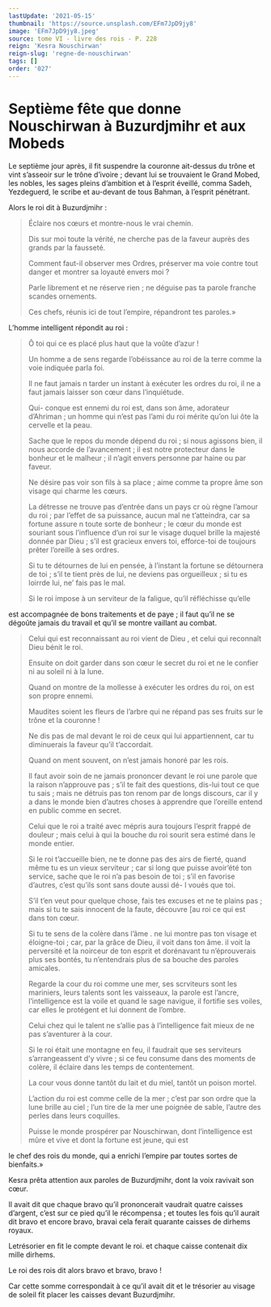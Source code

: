 ```yaml
---
lastUpdate: '2021-05-15'
thumbnail: 'https://source.unsplash.com/EFm7JpD9jy8'
image: 'EFm7JpD9jy8.jpeg'
source: tome VI - livre des rois - P. 228
reign: 'Kesra Nouschirwan'
reign-slug: 'regne-de-nouschirwan'
tags: []
order: '027'
---
```


# Septième fête que donne Nouschirwan à Buzurdjmihr et aux Mobeds

Le septième jour après, il fit suspendre la couronne ait-dessus du trône et vint s’asseoir sur le trône d’ivoire ; devant lui se trouvaient le Grand Mobed, les nobles, les sages pleins d’ambition et à l’esprit éveillé, comma Sadeh, Yezdeguerd, le scribe et au-devant de tous Bahman, à l’esprit pénétrant.

Alors le roi dit à Buzurdjmihr :

> Éclaire nos cœurs et montre-nous le vrai chemin.
>
> Dis sur moi toute la vérité, ne cherche pas de la faveur auprès des grands par la fausseté.
>
> Comment faut-il observer mes Ordres, préserver ma voie contre tout danger et montrer sa loyauté envers moi ?
>
> Parle librement et ne réserve rien ; ne déguise pas ta parole franche scandes ornements.
>
> Ces chefs, réunis ici de tout l’empire, répandront tes paroles.»

L’homme intelligent répondit au roi :

> Ô toi qui ce es placé plus haut que la voûte d’azur !
>
> Un homme a de sens regarde l’obéissance au roi de la terre comme la voie indiquée parla foi.
>
> Il ne faut jamais n tarder un instant à exécuter les ordres du roi, il ne a faut jamais laisser son cœur dans l’inquiétude.
>
> Qui- conque est ennemi du roi est, dans son âme, adorateur d’Ahriman ; un homme qui n’est pas l’ami du roi mérite qu’on lui ôte la cervelle et la peau.
>
> Sache que le repos du monde dépend du roi ; si nous agissons bien, il nous accorde de l’avancement ; il est notre protecteur dans le bonheur et le malheur ; il n’agit envers personne par haine ou par faveur.
>
> Ne désire pas voir son fils à sa place ; aime comme ta propre âme son visage qui charme les cœurs.
>
> La détresse ne trouve pas d’entrée dans un pays cr où règne l’amour du roi ; par l’effet de sa puissance, aucun mal ne t’atteindra, car sa fortune assure n toute sorte de bonheur ; le cœur du monde est souriant sous l’influence d’un roi sur le visage duquel brille la majesté donnée par Dieu ; s’il est gracieux envers toi, efforce-toi de toujours prêter l’oreille à ses ordres.
>
> Si tu te détournes de lui en pensée, à l’instant la fortune se détournera de toi ; s’il te tient près de lui, ne deviens pas orgueilleux ; si tu es loirrde lui, ne’ fais pas le mal.
>
> Si le roi impose à un serviteur de la faligue, qu’il réfléchisse qu’elle
>
> 
est accompagnée de bons traitements et de paye ; il faut qu’il ne se dégoûte jamais du travail et qu’il se montre vaillant au combat.
>
> Celui qui est reconnaissant au roi vient de Dieu , et celui qui reconnaît Dieu bénit le roi.
>
> Ensuite on doit garder dans son cœur le secret du roi et ne le confier ni au soleil ni à la lune.
>
> Quand on montre de la mollesse à exécuter les ordres du roi, on est son propre ennemi.
>
> Maudites soient les fleurs de l’arbre qui ne répand pas ses fruits sur le trône et la couronne !
>
> Ne dis pas de mal devant le roi de ceux qui lui appartiennent, car tu diminuerais la faveur qu’il t’accordait.
>
> Quand on ment souvent, on n’est jamais honoré par les rois.
>
> Il faut avoir soin de ne jamais prononcer devant le roi une parole que la raison n’approuve pas ; s’il te fait des questions, dis-lui tout ce que tu sais ; mais ne détruis pas ton renom par de longs discours, car il y a dans le monde bien d’autres choses à apprendre que l’oreille entend en public comme en secret.
>
> Celui que le roi a traité avec mépris aura toujours l’esprit frappé de douleur ; mais celui à qui la bouche du roi sourit sera estimé dans le monde entier.
>
> Si le roi t’accueille bien, ne te donne pas des airs de fierté, quand même tu es un vieux serviteur ; car si long que puisse avoir’été ton service, sache que le roi n’a pas besoin de toi ; s’il en favorise d’autres, c’est qu’ils sont sans doute aussi dé- l voués que toi.
>
> S’il t’en veut pour quelque chose, fais tes excuses et ne te plains pas ; mais si tu te sais innocent de la faute, découvre [au roi ce qui est dans ton cœur.
>
> Si tu te sens de la colère dans l’âme .
ne lui montre pas ton visage et éloigne-toi ; car, par la grâce de Dieu, il voit dans ton âme. il voit la perversité et la noirceur de ton esprit et dorénavant tu n’éprouverais plus ses bontés, tu n’entendrais plus de sa bouche des paroles amicales.
>
> Regarde la cour du roi comme une mer, ses scrviteurs sont les mariniers, leurs talents sont les vaisseaux, la parole est l’ancre, l’intelligence est la voile et quand le sage navigue, il fortifie ses voiles, car elles le protégent et lui donnent de l’ombre.
>
> Celui chez qui le talent ne s’allie pas à l’intelligence fait mieux de ne pas s’aventurer à la cour.
>
> Si le roi était une montagne en feu, il faudrait que ses serviteurs s’arrangeassent d’y vivre ; si ce feu consume dans des moments de colère, il éclaire dans les temps de contentement.
>
> La cour vous donne tantôt du lait et du miel, tantôt un poison mortel.
>
> L’action du roi est comme celle de la mer ; c’est par son ordre que la lune brille au ciel ; l’un tire de la mer une poignée de sable, l’autre des perles dans leurs coquilles.
>
> Puisse le monde prospérer par Nouschirwan, dont l’intelligence est mûre et vive et dont la fortune est jeune, qui est
>
> 
le chef des rois du monde, qui a enrichi l’empire par toutes sortes de bienfaits.»

Kesra prêta attention aux paroles de Buzurdjmihr, dont la voix ravivait son cœur.

Il avait dit que chaque bravo qu’il prononcerait vaudrait quatre caisses d’argent, c’est sur ce pied qu’il le récompensa ; et toutes les fois qu’il aurait dit bravo et encore bravo, bravai cela ferait quarante caisses de dirhems royaux.

Letrésorier en fit le compte devant le roi. et chaque caisse contenait dix mille dirhems.

Le roi des rois dit alors bravo et bravo, bravo !

Car cette somme correspondait à ce qu’il avait dit et le trésorier au visage de soleil fit placer les caisses devant Buzurdjmihr.
